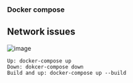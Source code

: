 ### Docker compose


## Network issues

![image](https://user-images.githubusercontent.com/29054168/216778168-0ab75308-4d39-44f4-89b4-020d90aed374.png)


```
Up: docker-compose up 
Down: dokcer-compose down
Build and up: docker-compose up --build
```
